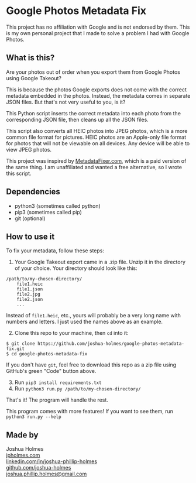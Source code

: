 # Google Photos Metadata Fix

This project has no affiliation with Google and is not endorsed by them. This is my own personal project that I made to solve a problem I had with Google Photos.

## What is this?

Are your photos out of order when you export them from Google Photos using Google Takeout?

This is because the photos Google exports does not come with the correct metadata embedded in the photos. Instead, the metadata comes in separate JSON files. But that's not very useful to you, is it?

This Python script inserts the correct metadata into each photo from the corresponding JSON file, then cleans up all the JSON files.

This script also converts all HEIC photos into JPEG photos, which is a more common file format for pictures. HEIC photos are an Apple-only file format for photos that will not be viewable on all devices. Any device will be able to view JPEG photos.

This project was inspired by [MetadataFixer.com](https://metadatafixer.com/), which is a paid version of the same thing. I am unaffiliated and wanted a free alternative, so I wrote this script.

## Dependencies

* python3 (sometimes called python)
* pip3 (sometimes called pip)
* git (optional)

## How to use it

To fix your metadata, follow these steps:

1. Your Google Takeout export came in a .zip file. Unzip it in the directory of your choice. Your directory should look like this:
```
/path/to/my-chosen-directory/
    file1.heic
    file1.json
    file2.jpg
    file2.json
    ...
```
Instead of `file1.heic`, etc., yours will probably be a very long name with numbers and letters. I just used the names above as an example.

2. Clone this repo to your machine, then `cd` into it:
```
$ git clone https://github.com/joshua-holmes/google-photos-metadata-fix.git
$ cd google-photos-metadata-fix
```
If you don't have `git`, feel free to download this repo as a zip file using GitHub's green "Code" button above.

3. Run `pip3 install requirements.txt`
4. Run `python3 run.py /path/to/my-chosen-directory/`

That's it! The program will handle the rest.

This program comes with more features! If you want to see them, run `python3 run.py --help`

## Made by
Joshua Holmes<br/>
[jpholmes.com](https://www.jpholmes.com)<br/>
[linkedin.com/in/joshua-phillip-holmes](https://www.linkedin.com/in/joshua-phillip-holmes/)<br/>
[github.com/joshua-holmes](https://github.com/joshua-holmes)<br/>
[joshua.phillip.holmes@gmail.com](mailto:joshua.phillip.holmes@gmail.com)
